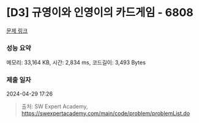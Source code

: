 # [D3] 규영이와 인영이의 카드게임 - 6808 

[문제 링크](https://swexpertacademy.com/main/code/problem/problemDetail.do?contestProbId=AWgv9va6HnkDFAW0) 

### 성능 요약

메모리: 33,164 KB, 시간: 2,834 ms, 코드길이: 3,493 Bytes

### 제출 일자

2024-04-29 17:26



> 출처: SW Expert Academy, https://swexpertacademy.com/main/code/problem/problemList.do